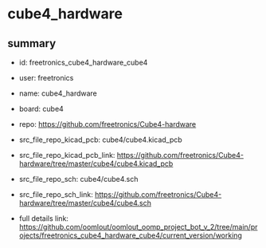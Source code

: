 # cube4_hardware
 
## summary 
* id: freetronics_cube4_hardware_cube4
* user: freetronics
* name: cube4_hardware
* board: cube4
* repo: https://github.com/freetronics/Cube4-hardware
* src_file_repo_kicad_pcb: cube4/cube4.kicad_pcb
* src_file_repo_kicad_pcb_link: https://github.com/freetronics/Cube4-hardware/tree/master/cube4/cube4.kicad_pcb


* src_file_repo_sch: cube4/cube4.sch
* src_file_repo_sch_link: https://github.com/freetronics/Cube4-hardware/tree/master/cube4/cube4.sch
* full details link: https://github.com/oomlout/oomlout_oomp_project_bot_v_2/tree/main/projects/freetronics_cube4_hardware_cube4/current_version/working  







